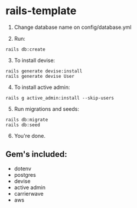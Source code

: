 # rails-template

1. Change database name on config/database.yml

2. Run:
  ```
  rails db:create
  ```
3. To install devise:
  ```
  rails generate devise:install
  rails generate devise User
  ```
4. To install active admin:
  ```
  rails g active_admin:install --skip-users
  ```
5. Run migrations and seeds:
  ```
  rails db:migrate
  rails db:seed
  ```
6. You're done.


## Gem's included:
- dotenv
- postgres
- devise
- active admin
- carrierwave
- aws 
